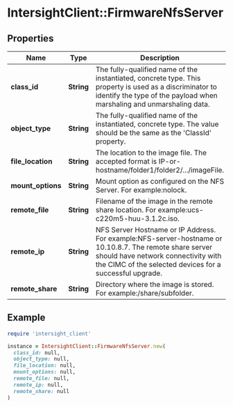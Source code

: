 # IntersightClient::FirmwareNfsServer

## Properties

| Name | Type | Description | Notes |
| ---- | ---- | ----------- | ----- |
| **class_id** | **String** | The fully-qualified name of the instantiated, concrete type. This property is used as a discriminator to identify the type of the payload when marshaling and unmarshaling data. | [default to &#39;firmware.NfsServer&#39;] |
| **object_type** | **String** | The fully-qualified name of the instantiated, concrete type. The value should be the same as the &#39;ClassId&#39; property. | [default to &#39;firmware.NfsServer&#39;] |
| **file_location** | **String** | The location to the image file. The accepted format is IP-or-hostname/folder1/folder2/.../imageFile. | [optional] |
| **mount_options** | **String** | Mount option as configured on the NFS Server. For example:nolock. | [optional] |
| **remote_file** | **String** | Filename of the image in the remote share location. For example:ucs-c220m5-huu-3.1.2c.iso. | [optional][readonly] |
| **remote_ip** | **String** | NFS Server Hostname or IP Address. For example:NFS-server-hostname or 10.10.8.7. The remote share server should have network connectivity with the CIMC of the selected devices for a successful upgrade. | [optional][readonly] |
| **remote_share** | **String** | Directory where the image is stored. For example:/share/subfolder. | [optional][readonly] |

## Example

```ruby
require 'intersight_client'

instance = IntersightClient::FirmwareNfsServer.new(
  class_id: null,
  object_type: null,
  file_location: null,
  mount_options: null,
  remote_file: null,
  remote_ip: null,
  remote_share: null
)
```

